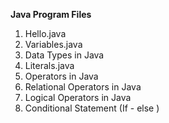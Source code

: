<b>Java Program Files</b>
  1) Hello.java
  2) Variables.java
  3) Data Types in Java
  4) Literals.java
  5) Operators in Java
  6) Relational Operators in Java
  7) Logical Operators in Java
  8) Conditional Statement (If - else )

